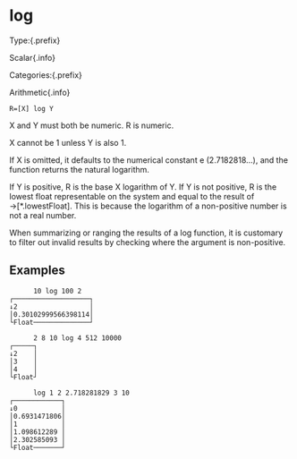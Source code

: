 # log

Type:{.prefix}

Scalar{.info}

Categories:{.prefix}

Arithmetic{.info}

~~~
R=[X] log Y
~~~

X and Y must both be numeric. R is numeric.

X cannot be 1 unless Y is also 1.

If X is omitted, it defaults to the numerical constant e (2.7182818...),
and the function returns the natural logarithm.

If Y is positive, R is the base X logarithm of Y. If Y is not positive, R is the lowest float
representable on the system and equal to the result of →[*.lowestFloat]. This is because the
logarithm of a non-positive number is not a real number.

When summarizing or ranging the results of a log function, it is customary to filter out invalid
results by checking where the argument is non-positive.

## Examples

~~~
      10 log 100 2
┌───────────────────┐
↓2                  │
│0.30102999566398114│
└Float──────────────┘

      2 8 10 log 4 512 10000
┌─────┐
↓2    │
│3    │
│4    │
└Float┘

      log 1 2 2.718281829 3 10
┌────────────┐
↓0           │
│0.6931471806│
│1           │
│1.098612289 │
│2.302585093 │
└Float───────┘
~~~

